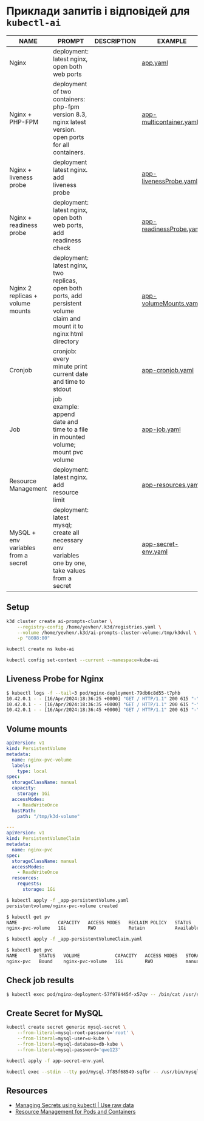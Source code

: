 # Приклади запитів і відповідей для `kubectl-ai`

| NAME | PROMPT | DESCRIPTION | EXAMPLE |
| --- | --- | --- | --- |
| Nginx | deployment: latest nginx, open both web ports |  | [app.yaml](app.yaml) |
| Nginx + PHP-FPM | deployment of two containers: php-fpm version 8.3, nginx latest version. open ports for all containers. |  | [app-multicontainer.yaml](app-multicontainer.yaml) |
| Nginx + liveness probe | deployment latest nginx. add liveness probe |  | [app-livenessProbe.yaml](app-livenessProbe.yaml) |
| Nginx + readiness probe | deployment: latest nginx, open both web ports, add readiness check |  | [app-readinessProbe.yaml](app-readinessProbe.yaml) |
| Nginx 2 replicas + volume mounts | deployment: latest nginx, two replicas, open both ports, add persistent volume claim and mount it to nginx html directory |  | [app-volumeMounts.yaml](app-volumeMounts.yaml) |
| Cronjob | cronjob: every minute print current date and time to stdout |  | [app-cronjob.yaml](app-cronjob.yaml) |
| Job | job example: append date and time to a file in mounted volume; mount pvc volume |  | [app-job.yaml](app-job.yaml) |
| Resource Management | deployment: latest nginx. add resource limit |  | [app-resources.yaml](app-resources.yaml) |
| MySQL + env variables from a secret | deployment: latest mysql; create all necessary env variables one by one, take values from a secret |  | [app-secret-env.yaml](app-secret-env.yaml) |

## Setup
```sh
k3d cluster create ai-prompts-cluster \
    --registry-config /home/yevhen/.k3d/registries.yaml \
    --volume /home/yevhen/.k3d/ai-prompts-cluster-volume:/tmp/k3dvol \
    -p "8088:80"

kubectl create ns kube-ai

kubectl config set-context --current --namespace=kube-ai
```

## Liveness Probe for Nginx
```sh
$ kubectl logs -f --tail=3 pod/nginx-deployment-79db6c8d55-t7phb
10.42.0.1 - - [16/Apr/2024:18:36:25 +0000] "GET / HTTP/1.1" 200 615 "-" "kube-probe/1.28" "-"
10.42.0.1 - - [16/Apr/2024:18:36:35 +0000] "GET / HTTP/1.1" 200 615 "-" "kube-probe/1.28" "-"
10.42.0.1 - - [16/Apr/2024:18:36:45 +0000] "GET / HTTP/1.1" 200 615 "-" "kube-probe/1.28" "-"
```


## Volume mounts
```yaml
apiVersion: v1
kind: PersistentVolume
metadata:
  name: nginx-pvc-volume
  labels:
    type: local
spec:
  storageClassName: manual
  capacity:
    storage: 1Gi
  accessModes:
    - ReadWriteOnce
  hostPath:
    path: "/tmp/k3d-volume"

---
apiVersion: v1
kind: PersistentVolumeClaim
metadata:
  name: nginx-pvc
spec:
  storageClassName: manual
  accessModes:
    - ReadWriteOnce
  resources:
    requests:
      storage: 1Gi
```

```sh
$ kubectl apply -f _app-persistentVolume.yaml 
persistentvolume/nginx-pvc-volume created

$ kubectl get pv
NAME               CAPACITY   ACCESS MODES   RECLAIM POLICY   STATUS      CLAIM   STORAGECLASS   REASON   AGE
nginx-pvc-volume   1Gi        RWO            Retain           Available           manual                  6s

```

```sh
$ kubectl apply -f _app-persistentVolumeClaim.yaml

$ kubectl get pvc
NAME        STATUS   VOLUME             CAPACITY   ACCESS MODES   STORAGECLASS   AGE
nginx-pvc   Bound    nginx-pvc-volume   1Gi        RWO            manual         12s
```

## Check job results

```sh
$ kubectl exec pod/nginx-deployment-57f978445f-x57qv -- /bin/cat /usr/share/nginx/html/date-time.html
```

## Create Secret for MySQL

```sh
kubectl create secret generic mysql-secret \
    --from-literal=mysql-root-password='root' \
    --from-literal=mysql-user=u-kube \
    --from-literal=mysql-database=db-kube \
    --from-literal=mysql-password='qwe123'

kubectl apply -f app-secret-env.yaml

kubectl exec --stdin --tty pod/mysql-7f85f68549-sqfbr -- /usr/bin/mysql -u u-kube -D db-kube -p
```

## Resources
- [Managing Secrets using kubectl | Use raw data](https://kubernetes.io/docs/tasks/configmap-secret/managing-secret-using-kubectl/#use-raw-data)
- [Resource Management for Pods and Containers](https://kubernetes.io/docs/concepts/configuration/manage-resources-containers/)
